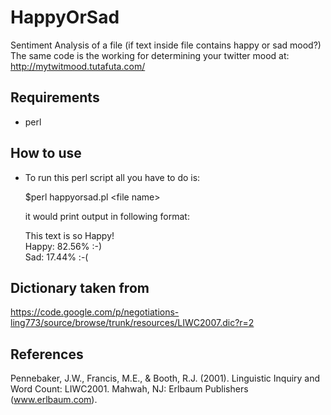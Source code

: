 HappyOrSad
==========

Sentiment Analysis of a file (if text inside file contains happy or sad mood?)
The same code is the working for determining your twitter mood at:<br>
http://mytwitmood.tutafuta.com/

## Requirements ##
* perl

## How to use ##

* To run this perl script all you have to do is:<p>
  $perl happyorsad.pl &lt;file name&gt;<p>
  it would print output in following format:<p>
  This text is so Happy!<br>
  Happy:	82.56% :-)<br>
  Sad:	17.44% :-(<br>

## Dictionary taken from ##
https://code.google.com/p/negotiations-ling773/source/browse/trunk/resources/LIWC2007.dic?r=2

## References ##
Pennebaker, J.W., Francis, M.E., & Booth, R.J. (2001). Linguistic Inquiry and Word Count: LIWC2001. Mahwah, NJ: Erlbaum Publishers (www.erlbaum.com).
